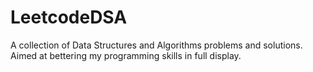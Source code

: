 # LeetcodeDSA
A collection of Data Structures and Algorithms problems and solutions. Aimed at bettering my programming skills in full display. 
